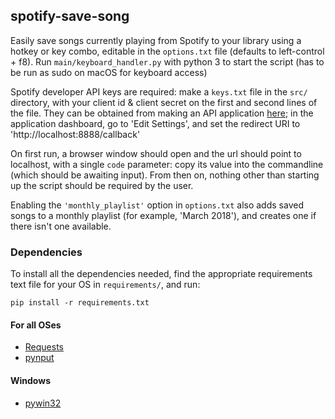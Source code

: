 ## spotify-save-song
Easily save songs currently playing from Spotify to your library using a hotkey or key combo, editable in the `options.txt` file (defaults to left-control + f8). Run `main/keyboard_handler.py` with python 3 to start the script (has to be run as sudo on macOS for keyboard access)

Spotify developer API keys are required: make a `keys.txt` file in the `src/` directory, with your client id & client secret on the first and second lines of the file. They can be obtained from making an API application [here](https://beta.developer.spotify.com/dashboard/applications); in the application dashboard, go to 'Edit Settings', and set the redirect URI to 'http://localhost:8888/callback'

On first run, a browser window should open and the url should point to localhost, with a single `code` parameter: copy its value into the commandline (which should be awaiting input). From then on, nothing other than starting up the script should be required by the user.

Enabling the `'monthly_playlist'` option in `options.txt` also adds saved songs to a monthly playlist (for example, 'March 2018'), and creates one if there isn't one available.

### Dependencies

To install all the dependencies needed, find the appropriate requirements text file for your OS in `requirements/`, and run:

`pip install -r requirements.txt`

#### For all OSes

- [Requests](http://docs.python-requests.org/en/master/)
- [pynput](https://pythonhosted.org/pynput/)

#### Windows

- [pywin32](https://pypi.python.org/pypi/pywin32)
